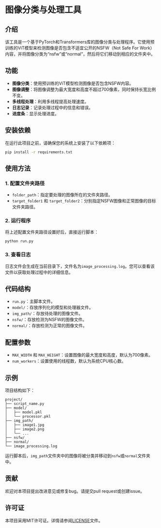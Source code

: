 # 图像分类与处理工具

## 介绍
该工具是一个基于PyTorch和Transformers库的图像分类与处理程序。它使用预训练的ViT模型来检测图像是否包含不适宜公开的NSFW（Not Safe For Work）内容，并将图像分类为“nsfw”或“normal”，然后将它们移动到相应的文件夹中。

## 功能
- **图像分类**：使用预训练的ViT模型检测图像是否包含NSFW内容。
- **图像调整**：将图像调整为最大宽度和高度不超过700像素，同时保持长宽比例不变。
- **多线程处理**：利用多线程提高处理速度。
- **日志记录**：记录处理过程中的信息和错误。
- **进度条**：显示处理进度。

## 安装依赖
在运行此项目之前，请确保您的系统上安装了以下依赖项：
```bash
pip install -r requirements.txt
```

## 使用方法

### 1. 配置文件夹路径
- `folder_path`：指定要处理的图像所在的文件夹路径。
- `target_folder1` 和 `target_folder2`：分别指定NSFW图像和正常图像的目标文件夹路径。

### 2. 运行程序
将上述配置文件夹路径设置好后，直接运行脚本：
```bash
python run.py
```

### 3. 查看日志
日志文件会生成在当前目录下，文件名为`image_processing.log`。您可以查看该文件以获取处理过程中的详细信息。

## 代码结构
- `run.py`：主脚本文件。
- `model/`：存放序列化的模型和处理器文件。
- `img_path/`：存放待处理的图像文件。
- `nsfw/`：存放检测为NSFW的图像文件。
- `normal/`：存放检测为正常的图像文件。

## 配置参数
- `MAX_WIDTH` 和 `MAX_HEIGHT`：设置图像的最大宽度和高度，默认为700像素。
- `num_workers`：设置使用的线程数，默认为系统CPU核心数。

## 示例
项目结构如下：
```
project/
├── script_name.py
├── model/
│   ├── model.pkl
│   └── processor.pkl
├── img_path/
│   ├── image1.jpg
│   ├── image2.png
│   └── ...
├── nsfw/
├── normal/
└── image_processing.log
```

运行脚本后，`img_path`文件夹中的图像将被分类并移动到`nsfw`或`normal`文件夹中。

## 贡献
欢迎对本项目提出改进意见或修复bug。请提交pull request或创建issue。

## 许可证
本项目采用MIT许可证。详情请参阅[LICENSE](LICENSE)文件。
```
